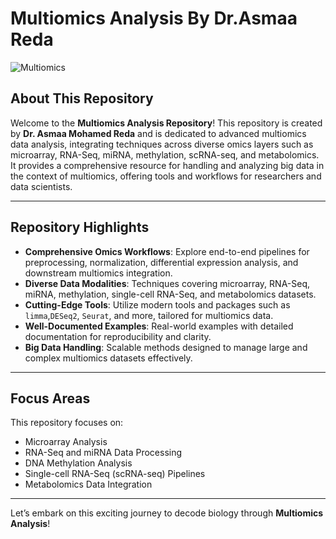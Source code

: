 # Multiomics Analysis By Dr.Asmaa Reda

![Multiomics](Multiomics.png)

## About This Repository

Welcome to the **Multiomics Analysis Repository**! This repository is created by **Dr. Asmaa Mohamed Reda** and is dedicated to advanced multiomics data analysis, integrating techniques across diverse omics layers such as microarray, RNA-Seq, miRNA, methylation, scRNA-seq, and metabolomics. It provides a comprehensive resource for handling and analyzing big data in the context of multiomics, offering tools and workflows for researchers and data scientists.

---

## Repository Highlights

- **Comprehensive Omics Workflows**: Explore end-to-end pipelines for preprocessing, normalization, differential expression analysis, and downstream multiomics integration.
- **Diverse Data Modalities**: Techniques covering microarray, RNA-Seq, miRNA, methylation, single-cell RNA-Seq, and metabolomics datasets.
- **Cutting-Edge Tools**: Utilize modern tools and packages such as `limma`,`DESeq2`, `Seurat`, and more, tailored for multiomics data.
- **Well-Documented Examples**: Real-world examples with detailed documentation for reproducibility and clarity.
- **Big Data Handling**: Scalable methods designed to manage large and complex multiomics datasets effectively.

---

## Focus Areas

This repository focuses on:
- Microarray Analysis
- RNA-Seq and miRNA Data Processing
- DNA Methylation Analysis
- Single-cell RNA-Seq (scRNA-seq) Pipelines
- Metabolomics Data Integration

---

Let’s embark on this exciting journey to decode biology through **Multiomics Analysis**!
